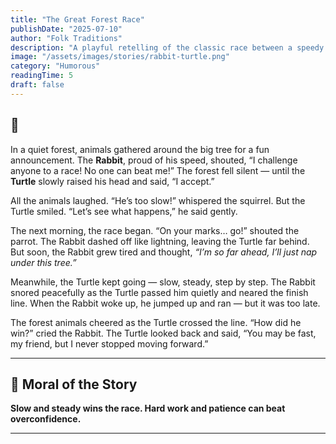 ```yaml
---
title: "The Great Forest Race"
publishDate: "2025-07-10"
author: "Folk Traditions"
description: "A playful retelling of the classic race between a speedy rabbit and a slow but steady turtle."
image: "/assets/images/stories/rabbit-turtle.png"
category: "Humorous"
readingTime: 5
draft: false
---
```


## 🐢

In a quiet forest, animals gathered around the big tree for a fun announcement. The **Rabbit**, proud of his speed, shouted, “I challenge anyone to a race! No one can beat me!”
The forest fell silent — until the **Turtle** slowly raised his head and said, “I accept.”

All the animals laughed. “He’s too slow!” whispered the squirrel. But the Turtle smiled. “Let’s see what happens,” he said gently.

The next morning, the race began. “On your marks… go!” shouted the parrot. The Rabbit dashed off like lightning, leaving the Turtle far behind. But soon, the Rabbit grew tired and thought, _“I’m so far ahead, I’ll just nap under this tree.”_

Meanwhile, the Turtle kept going — slow, steady, step by step. The Rabbit snored peacefully as the Turtle passed him quietly and neared the finish line. When the Rabbit woke up, he jumped up and ran — but it was too late.

The forest animals cheered as the Turtle crossed the line. “How did he win?” cried the Rabbit. The Turtle looked back and said, “You may be fast, my friend, but I never stopped moving forward.”

---

## 🌼 Moral of the Story

**Slow and steady wins the race. Hard work and patience can beat overconfidence.**

---
